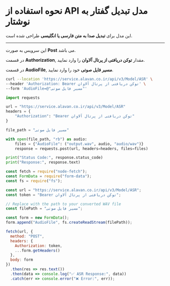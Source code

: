 # نحوه استفاده از API مدل تبدیل گفتار به نوشتار

این مدل برای **تبدیل صدا به متن فارسی یا انگلیسی** طراحی شده است.

---


این سرویس به صورت **Post** می باشد.

در قسمت **Authorization**, مقدار **توکن دریافتی از پرتال آلاوان** را وارد نمایید.

در قسمت **AudioFile**, **مسیر فایل صوتی** خود را وارد نمایید.


```bash
curl --location 'https://service.alavan.co.ir/api/v3/Model/ASR' \
--header 'Authorization: Bearer توکن دریافتی از پرتال آلاوان' \
--form 'AudioFile=@"مسیر فایل صوتی"'
```

```python
import requests

url = "https://service.alavan.co.ir/api/v3/Model/ASR"
headers = {
    "Authorization": "Bearer توکن دریافتی از پرتال آلاوان"
}

file_path = "مسیر فایل صوتی"

with open(file_path, "rb") as audio:
    files = {"AudioFile": ("output.wav", audio, "audio/wav")}
    response = requests.post(url, headers=headers, files=files)

print("Status Code:", response.status_code)
print("Response:", response.text)
```

```javascript
const fetch = require("node-fetch");
const FormData = require("form-data");
const fs = require("fs");

const url = "https://service.alavan.co.ir/api/v3/Model/ASR";
const token = "Bearer توکن دریافتی از پرتال آلاوان";

// Replace with the path to your converted WAV file
const filePath = "مسیر فایل صوتی";

const form = new FormData();
form.append("AudioFile", fs.createReadStream(filePath));

fetch(url, {
  method: "POST",
  headers: {
    Authorization: token,
    ...form.getHeaders()
  },
  body: form
})
  .then(res => res.text())
  .then(data => console.log("✅ ASR Response:", data))
  .catch(err => console.error("❌ Error:", err));

```
